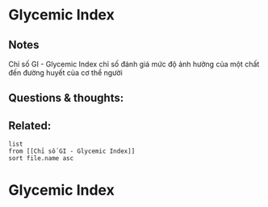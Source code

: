 # Glycemic Index

## Notes
Chỉ số GI - Glycemic Index chỉ số đánh giá mức độ ảnh hưởng của một chất đến đường huyết của cơ thể người

## Questions & thoughts:


## Related:
```dataview
list
from [[Chỉ số GI - Glycemic Index]]
sort file.name asc
```
# Glycemic Index


